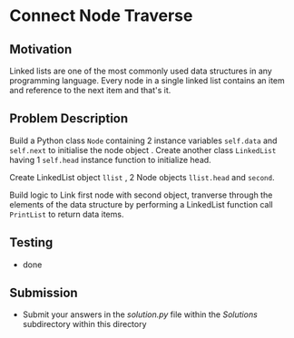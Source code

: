 #  Connect Node Traverse

## Motivation
Linked lists are one of the most commonly used data structures in any programming language.
Every node in a single linked list contains an item and reference to the next item and that's it.

## Problem Description
Build a Python class `Node` containing 2 instance variables `self.data` and `self.next`  to initialise the node object . Create another class `LinkedList` having 1 `self.head` instance function to initialize head.

Create LinkedList object `llist` , 2 Node objects `llist.head` and `second`.

Build logic to Link first node with second object,  tranverse through the elements of the data structure by performing a LinkedList function call `PrintList` to return data items.

## Testing
* done

## Submission
* Submit your answers in the *solution.py* file within the *Solutions* subdirectory within this directory

